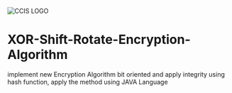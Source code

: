![CCIS LOGO](images/CCISlogo.png)
# XOR-Shift-Rotate-Encryption-Algorithm
implement new Encryption Algorithm bit oriented and apply integrity using hash function, apply the method using JAVA Language
